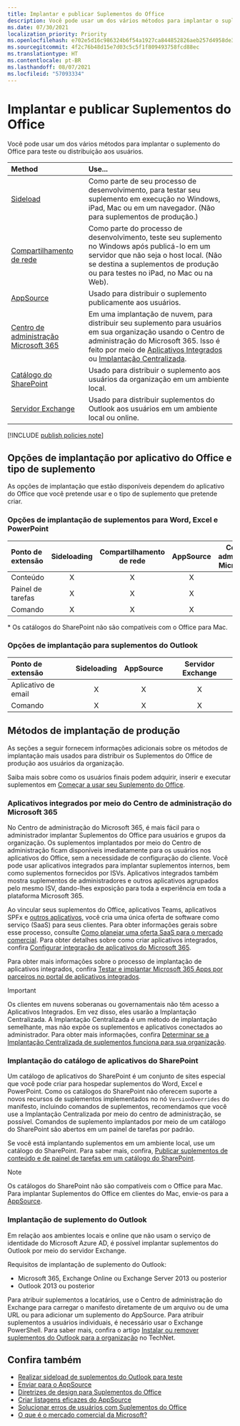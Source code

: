 ```yaml
---
title: Implantar e publicar Suplementos do Office
description: Você pode usar um dos vários métodos para implantar o suplemento do Office para testar ou distribuir aos usuários.
ms.date: 07/30/2021
localization_priority: Priority
ms.openlocfilehash: e702e5d16c986324b6f54a1927ca844852826aeb257d4958de37b8d1ed3c3174
ms.sourcegitcommit: 4f2c76b48d15e7d03c5c5f1f809493758fcd88ec
ms.translationtype: HT
ms.contentlocale: pt-BR
ms.lasthandoff: 08/07/2021
ms.locfileid: "57093334"
---
```

# <a name="deploy-and-publish-office-add-ins"></a>Implantar e publicar Suplementos do Office

Você pode usar um dos vários métodos para implantar o suplemento do Office para teste ou distribuição aos usuários.

|**Method**|**Use...**|
|:---------|:------------|
|[Sideload](../testing/test-debug-office-add-ins.md#sideload-an-office-add-in-for-testing)|Como parte de seu processo de desenvolvimento, para testar seu suplemento em execução no Windows, iPad, Mac ou em um navegador. (Não para suplementos de produção.)|
|[Compartilhamento de rede](../testing/create-a-network-shared-folder-catalog-for-task-pane-and-content-add-ins.md)|Como parte do processo de desenvolvimento, teste seu suplemento no Windows após publicá-lo em um servidor que não seja o host local. (Não se destina a suplementos de produção ou para testes no iPad, no Mac ou na Web).|
|[AppSource](/office/dev/store/submit-to-appsource-via-partner-center)|Usado para distribuir o suplemento publicamente aos usuários.|
|[Centro de administração Microsoft 365](/microsoft-365/admin/manage/test-and-deploy-microsoft-365-apps)|Em uma implantação de nuvem, para distribuir seu suplemento para usuários em sua organização usando o Centro de administração do Microsoft 365. Isso é feito por meio de [Aplicativos Integrados](/microsoft-365/admin/manage/test-and-deploy-microsoft-365-apps) ou [Implantação Centralizada](/microsoft-365/admin/manage/centralized-deployment-of-add-ins). |
|[Catálogo do SharePoint](publish-task-pane-and-content-add-ins-to-an-add-in-catalog.md)|Usado para distribuir o suplemento aos usuários da organização em um ambiente local.|
|[Servidor Exchange](#outlook-add-in-deployment)|Usado para distribuir suplementos do Outlook aos usuários em um ambiente local ou online.|

[!INCLUDE [publish policies note](../includes/note-publish-policies.md)]

## <a name="deployment-options-by-office-application-and-add-in-type"></a>Opções de implantação por aplicativo do Office e tipo de suplemento

As opções de implantação que estão disponíveis dependem do aplicativo do Office que você pretende usar e o tipo de suplemento que pretende criar.

### <a name="deployment-options-for-word-excel-and-powerpoint-add-ins"></a>Opções de implantação de suplementos para Word, Excel e PowerPoint

| Ponto de extensão | Sideloading | Compartilhamento de rede | AppSource | Centro de administração Microsoft 365 | Catálogo do SharePoint\* |
|:----------------|:-----------:|:-------------:|:---------:|:--------------------------:|:--------------------:|
| Conteúdo         | X           | X             | X         | X                          | X                    |
| Painel de tarefas       | X           | X             | X         | X                          | X                    |
| Comando         | X           | X             | X         | X                          |                      |

&#42; Os catálogos do SharePoint não são compatíveis com o Office para Mac.

### <a name="deployment-options-for-outlook-add-ins"></a>Opções de implantação para suplementos do Outlook

| Ponto de extensão | Sideloading | AppSource | Servidor Exchange |
|:----------------|:-----------:|:---------:|:---------------:|
| Aplicativo de email        | X           | X         | X               |
| Comando         | X           | X         | X               |

## <a name="production-deployment-methods"></a>Métodos de implantação de produção

As seções a seguir fornecem informações adicionais sobre os métodos de implantação mais usados para distribuir os Suplementos do Office de produção aos usuários da organização.

Saiba mais sobre como os usuários finais podem adquirir, inserir e executar suplementos em [Começar a usar seu Suplemento do Office](https://support.office.com/article/start-using-your-office-add-in-82e665c4-6700-4b56-a3f3-ef5441996862).

### <a name="integrated-apps-via-the-microsoft-365-admin-center"></a>Aplicativos integrados por meio do Centro de administração do Microsoft 365

No Centro de administração do Microsoft 365, é mais fácil para o administrador implantar Suplementos do Office para usuários e grupos da organização. Os suplementos implantados por meio do Centro de administração ficam disponíveis imediatamente para os usuários nos aplicativos do Office, sem a necessidade de configuração do cliente. Você pode usar aplicativos integrados para implantar suplementos internos, bem como suplementos fornecidos por ISVs. Aplicativos integrados também mostra suplementos de administradores e outros aplicativos agrupados pelo mesmo ISV, dando-lhes exposição para toda a experiência em toda a plataforma Microsoft 365.

Ao vincular seus suplementos do Office, aplicativos Teams, aplicativos SPFx e [outros aplicativos](/microsoft-365/admin/manage/test-and-deploy-microsoft-365-apps#what-apps-can-i-deploy-from-integrated-apps), você cria uma única oferta de software como serviço (SaaS) para seus clientes. Para obter informações gerais sobre esse processo, consulte [Como planejar uma oferta SaaS para o mercado comercial](/azure/marketplace/plan-saas-offer). Para obter detalhes sobre como criar aplicativos integrados, confira [Configurar integração de aplicativos do Microsoft 365](/azure/marketplace/create-new-saas-offer#configure-microsoft-365-app-integration).

Para obter mais informações sobre o processo de implantação de aplicativos integrados, confira [Testar e implantar Microsoft 365 Apps por parceiros no portal de aplicativos integrados](/microsoft-365/admin/manage/test-and-deploy-microsoft-365-apps).

> [!IMPORTANT]
> Os clientes em nuvens soberanas ou governamentais não têm acesso a Aplicativos Integrados. Em vez disso, eles usarão a Implantação Centralizada. A Implantação Centralizada é um método de implantação semelhante, mas não expõe os suplementos e aplicativos conectados ao administrador. Para obter mais informações, confira [Determinar se a Implantação Centralizada de suplementos funciona para sua organização](/microsoft-365/admin/manage/centralized-deployment-of-add-ins).

### <a name="sharepoint-app-catalog-deployment"></a>Implantação do catálogo de aplicativos do SharePoint

Um catálogo de aplicativos do SharePoint é um conjunto de sites especial que você pode criar para hospedar suplementos do Word, Excel e PowerPoint. Como os catálogos do SharePoint não oferecem suporte a novos recursos de suplementos implementados no nó `VersionOverrides` do manifesto, incluindo comandos de suplementos, recomendamos que você use a Implantação Centralizada por meio do centro de administração, se possível. Comandos de suplemento implantados por meio de um catálogo do SharePoint são abertos em um painel de tarefas por padrão.

Se você está implantando suplementos em um ambiente local, use um catálogo do SharePoint. Para saber mais, confira, [Publicar suplementos de conteúdo e de painel de tarefas em um catálogo do SharePoint](publish-task-pane-and-content-add-ins-to-an-add-in-catalog.md).

> [!NOTE]
> Os catálogos do SharePoint não são compatíveis com o Office para Mac. Para implantar Suplementos do Office em clientes do Mac, envie-os para a [AppSource](/office/dev/store/submit-to-the-office-store).

### <a name="outlook-add-in-deployment"></a>Implantação de suplemento do Outlook

Em relação aos ambientes locais e online que não usam o serviço de identidade do Microsoft Azure AD, é possível implantar suplementos do Outlook por meio do servidor Exchange.

Requisitos de implantação de suplemento do Outlook:

- Microsoft 365, Exchange Online ou Exchange Server 2013 ou posterior
- Outlook 2013 ou posterior

Para atribuir suplementos a locatários, use o Centro de administração do Exchange para carregar o manifesto diretamente de um arquivo ou de uma URL ou para adicionar um suplemento do AppSource. Para atribuir suplementos a usuários individuais, é necessário usar o Exchange PowerShell. Para saber mais, confira o artigo [Instalar ou remover suplementos do Outlook para a organização](/exchange/clients-and-mobile-in-exchange-online/add-ins-for-outlook/install-or-remove-outlook-add-ins) no TechNet.

## <a name="see-also"></a>Confira também

- [Realizar sideload de suplementos do Outlook para teste](../testing/create-a-network-shared-folder-catalog-for-task-pane-and-content-add-ins.md)
- [Enviar para o AppSource][AppSource]
- [Diretrizes de design para Suplementos do Office](../design/add-in-design.md)
- [Criar listagens eficazes do AppSource](/office/dev/store/create-effective-office-store-listings)
- [Solucionar erros de usuários com Suplementos do Office](../testing/testing-and-troubleshooting.md)
- [O que é o mercado comercial da Microsoft?](/azure/marketplace/overview)

[AppSource]: /office/dev/store/submit-to-appsource-via-partner-center

